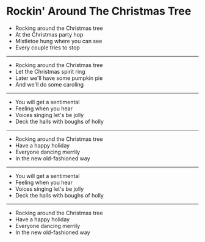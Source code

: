 # Rockin' Around The Christmas Tree

- Rocking around the Christmas tree
- At the Christmas party hop
- Mistletoe hung where you can see
- Every couple tries to stop
***
- Rocking around the Christmas tree
- Let the Christmas spirit ring
- Later we'll have some pumpkin pie
- And we'll do some caroling
***
- You will get a sentimental
- Feeling when you hear
- Voices singing let's be jolly
- Deck the halls with boughs of holly
***
- Rocking around the Christmas tree
- Have a happy holiday
- Everyone dancing merrily
- In the new old-fashioned way
***
- You will get a sentimental
- Feeling when you hear
- Voices singing let's be jolly
- Deck the halls with boughs of holly
***
- Rocking around the Christmas tree
- Have a happy holiday
- Everyone dancing merrily
- In the new old-fashioned way
